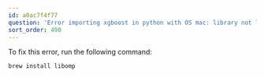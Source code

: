 ```yaml
---
id: a0ac7f4f77
question: 'Error importing xgboost in python with OS mac: library not loaded: @rpath/libomp.dylib'
sort_order: 490
---
```


To fix this error, run the following command:

```bash
brew install libomp
```